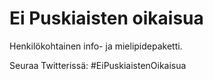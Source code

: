 # Ei Puskiaisten oikaisua

Henkilökohtainen info- ja mielipidepaketti. 

Seuraa Twitterissä: #EiPuskiaistenOikaisua

